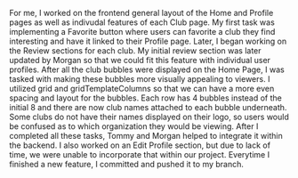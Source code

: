 For me, I worked on the frontend general layout of the Home and Profile pages as well as indivudal features of each Club page. My first task was implementing a Favorite button where users can favorite a club they find interesting and have it linked to their Profile page. Later, I began working on the Review sections for each club. My initial review section was later updated by Morgan so that we could fit this feature with individual user profiles. After all the club bubbles were displayed on the Home Page, I was tasked with making these bubbles more visually appealing to viewers. I utilized grid and gridTemplateColumns so that we can have a more even spacing and layout for the bubbles. Each row has 4 bubbles instead of the initial 8 and there are now club names attached to each bubble underneath. Some clubs do not have their names displayed on their logo, so users would be confused as to which organization they would be viewing. After I completed all these tasks, Tommy and Morgan helped to integrate it within the backend. I also worked on an Edit Profile section, but due to lack of time, we were unable to incorporate that within our project. Everytime I finished a new feature, I committed and pushed it to my branch.

